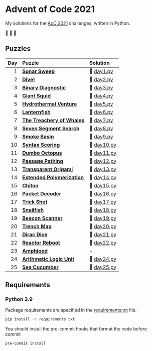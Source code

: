# Advent of Code 2021

My solutions for the [AoC 2021](https://adventofcode.com/2021) challenges, written in Python.

:christmas_tree: :christmas_tree: :christmas_tree:

## Puzzles

| Day | Puzzle | Solution |
| --: | :----- | :------- |
| 1 | **[Sonar Sweep](https://adventofcode.com/2021/day/1)** | :snake: [day1.py](src/day1.py) |
| 2 | **[Dive!](https://adventofcode.com/2021/day/2)** | :snake: [day2.py](src/day2.py) |
| 3 | **[Binary Diagnostic](https://adventofcode.com/2021/day/3)** | :snake: [day3.py](src/day3.py) |
| 4 | **[Giant Squid](https://adventofcode.com/2021/day/4)** | :snake: [day4.py](src/day4.py) |
| 5 | **[Hydrothermal Venture](https://adventofcode.com/2021/day/5)** | :snake: [day5.py](src/day5.py) |
| 6 | **[Lanternfish](https://adventofcode.com/2021/day/6)** | :snake: [day6.py](src/day6.py) |
| 7 | **[The Treachery of Whales](https://adventofcode.com/2021/day/7)** | :snake: [day7.py](src/day7.py) |
| 8 | **[Seven Segment Search](https://adventofcode.com/2021/day/8)** | :snake: [day8.py](src/day8.py) |
| 9 | **[Smoke Basin](https://adventofcode.com/2021/day/9)** | :snake: [day9.py](src/day9.py) |
| 10 | **[Syntax Scoring](https://adventofcode.com/2021/day/10)** | :snake: [day10.py](src/day10.py) |
| 11 | **[Dumbo Octopus](https://adventofcode.com/2021/day/11)** | :snake: [day11.py](src/day11.py) |
| 12 | **[Passage Pathing](https://adventofcode.com/2021/day/12)** | :snake: [day12.py](src/day12.py) |
| 13 | **[Transparent Origami](https://adventofcode.com/2021/day/13)** | :snake: [day13.py](src/day13.py) |
| 14 | **[Extended Polymerization](https://adventofcode.com/2021/day/14)** | :snake: [day14.py](src/day14.py) |
| 15 | **[Chiton](https://adventofcode.com/2021/day/15)** | :snake: [day15.py](src/day15.py) |
| 16 | **[Packet Decoder](https://adventofcode.com/2021/day/16)** | :snake: [day16.py](src/day16.py) |
| 17 | **[Trick Shot](https://adventofcode.com/2021/day/17)** | :snake: [day17.py](src/day17.py) |
| 18 | **[Snailfish](https://adventofcode.com/2021/day/18)** | :snake: [day18.py](src/day18.py) |
| 19 | **[Beacon Scanner](https://adventofcode.com/2021/day/19)** | :snake: [day19.py](src/day19.py) |
| 20 | **[Trench Map](https://adventofcode.com/2021/day/20)** | :snake: [day20.py](src/day20.py) |
| 21 | **[Dirac Dice](https://adventofcode.com/2021/day/21)** | :snake: [day21.py](src/day21.py) |
| 22 | **[Reactor Reboot](https://adventofcode.com/2021/day/22)** | :snake: [day22.py](src/day22.py) |
| 23 | **[Amphipod](https://adventofcode.com/2021/day/23)** | - |
| 24 | **[Arithmetic Logic Unit](https://adventofcode.com/2021/day/24)** | :snake: [day24.py](src/day24.py) |
| 25 | **[Sea Cucumber](https://adventofcode.com/2021/day/25)** | :snake: [day25.py](src/day25.py) |

## Requirements

### Python 3.9

Package requirements are specified in the [requirements.txt](requirements.txt) file.

```sh
pip install -r requirements.txt
```

You should install the pre-commit hooks that format the code before commit

```sh
pre-commit install
```
